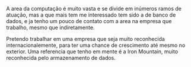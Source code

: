 A area da computação é muito vasta e se divide em inúmeros ramos de atuação, mas a que mais tem me interessado tem sido a de banco
de dados, e ja tenho um pouco de contato com a area na empresa que trabalho, mesmo que indiretamente.

Pretendo trabalhar em uma empresa que seja muito reconhecida internacionalemente, para ter uma chance de crescimento até mesmo no
exterior. Uma referencia que tenho em mente é a Iron Mountain, muito reconhecida pelo armazenamento de dados.
